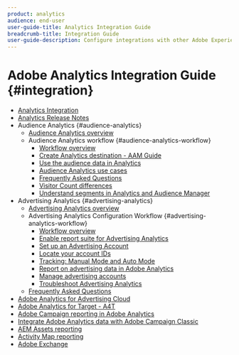 ```yaml
---
product: analytics
audience: end-user
user-guide-title: Analytics Integration Guide
breadcrumb-title: Integration Guide
user-guide-description: Configure integrations with other Adobe Experience Cloud solutions, such as Audience Manager, Advertising Cloud, and Target.
---
```


# Adobe Analytics Integration Guide {#integration}

+ [Analytics Integration](home.md)
+ [Analytics Release Notes](https://experienceleague.adobe.com/docs/analytics/release-notes/latest.html)
+ Audience Analytics {#audience-analytics}
  + [Audience Analytics overview](c-audience-analytics/mc-audiences-aam.md)
  + Audience Analytics workflow {#audience-analytics-workflow}
    + [Workflow overview](c-audience-analytics/c-workflow/audiences-workflow.md)
    + [Create Analytics destination - AAM Guide](https://experienceleague.adobe.com/docs/audience-manager/user-guide/features/destinations/experience-cloud-destinations/create-analytics-destination.html)
    + [Use the audience data in Analytics](c-audience-analytics/c-workflow/use-audience-data-analytics.md)
    + [Audience Analytics use cases](c-audience-analytics/aam-audience-use-cases.md)
    + [Frequently Asked Questions](c-audience-analytics/mc-audiences-faqs.md)
    + [Visitor Count differences](c-audience-analytics/visitor-count-reconciliation.md)
    + [Understand segments in Analytics and Audience Manager](c-audience-analytics/aam-analytics-segments.md)
+ Advertising Analytics {#advertising-analytics}
  + [Advertising Analytics overview](c-advertising-analytics/overview.md)
  + Advertising Analytics Configuration Workflow {#advertising-analytics-workflow}
    + [Workflow overview](c-advertising-analytics/c-adanalytics-workflow/aa-workflow.md)
    + [Enable report suite for Advertising Analytics](c-advertising-analytics/c-adanalytics-workflow/aa-provision-rs.md)
    + [Set up an Advertising Account](c-advertising-analytics/c-adanalytics-workflow/aa-create-ad-account.md)
    + [Locate your account IDs](c-advertising-analytics/c-adanalytics-workflow/aa-locate-account-id.md)
    + [Tracking: Manual Mode and Auto Mode](c-advertising-analytics/c-adanalytics-workflow/aa-manual-vs-automatic-tracking.md)
    + [Report on advertising data in Adobe Analytics](c-advertising-analytics/c-adanalytics-workflow/aa-report-ad-data-an.md)
    + [Manage advertising accounts](c-advertising-analytics/c-adanalytics-workflow/aa-manage-ad-accounts.md)
    + [Troubleshoot Advertising Analytics](c-advertising-analytics/c-adanalytics-workflow/aa-troubleshooting.md)
  + [Frequently Asked Questions](c-advertising-analytics/aa-faq.md)
+ [Adobe Analytics for Advertising Cloud](https://experienceleague.adobe.com/docs/advertising-cloud/integrations/analytics/overview.html)
+ [Adobe Analytics for Target - A4T](https://experienceleague.adobe.com/docs/target/using/integrate/a4t/a4t.html)
+ [Adobe Campaign reporting in Adobe Analytics](adobe-campaign.md)
+ [Integrate Adobe Analytics data with Adobe Campaign Classic](analytics-to-campaign-classic.md)
+ [AEM Assets reporting](aem-assets-reporting.md)
+ [Activity Map reporting](activitmap-reporting.md)
+ [Adobe Exchange](https://www.adobeexchange.com/experiencecloud.analytics.html#product)
